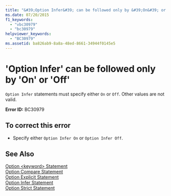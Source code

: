 ```yaml
---
title: "&#39;Option Infer&#39; can be followed only by &#39;On&#39; or &#39;Off&#39;"
ms.date: 07/20/2015
f1_keywords: 
  - "vbc30979"
  - "bc30979"
helpviewer_keywords: 
  - "BC30979"
ms.assetid: ba826ab9-8a8a-48ed-8661-34944f0145e5
---
```

# &#39;Option Infer&#39; can be followed only by &#39;On&#39; or &#39;Off&#39;
`Option Infer` statements must specify either `On` or `Off`. Other values are not valid.  
  
 **Error ID:** BC30979  
  
## To correct this error  
  
- Specify either `Option Infer On` or `Option Infer Off`.  
  
## See Also  
 [Option \<keyword> Statement](../../visual-basic/language-reference/statements/option-keyword-statement.md)  
 [Option Compare Statement](../../visual-basic/language-reference/statements/option-compare-statement.md)  
 [Option Explicit Statement](../../visual-basic/language-reference/statements/option-explicit-statement.md)  
 [Option Infer Statement](../../visual-basic/language-reference/statements/option-infer-statement.md)  
 [Option Strict Statement](../../visual-basic/language-reference/statements/option-strict-statement.md)
